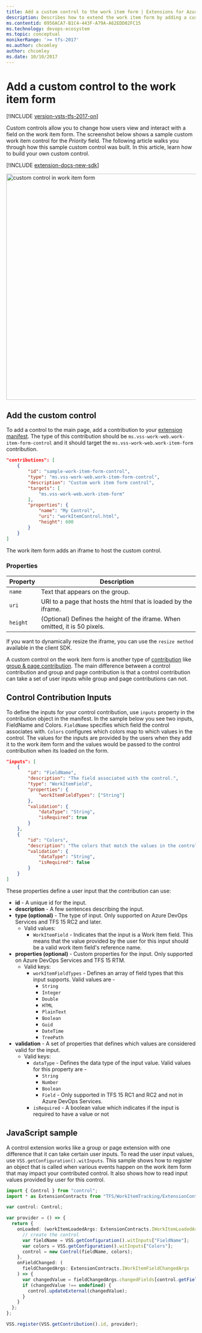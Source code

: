 ```yaml
---
title: Add a custom control to the work item form | Extensions for Azure DevOps Services
description: Describes how to extend the work item form by adding a custom control.
ms.contentid: 0956ACA7-B1C4-443F-A79A-A62EDD02FC15
ms.technology: devops-ecosystem
ms.topic: conceptual
monikerRange: '>= tfs-2017'
ms.author: chcomley
author: chcomley
ms.date: 10/10/2017
---
```


# Add a custom control to the work item form

[!INCLUDE [version-vsts-tfs-2017-on](../../boards/includes/version-vsts-tfs-2017-on.md)]

Custom controls allow you to change how users view and interact with a field on the work item form. The screenshot below shows a sample custom work item control for the _Priority_ field. The following article walks you through how this sample custom control was built. In this article, learn how to build your own custom control.

[!INCLUDE [extension-docs-new-sdk](../../includes/extension-docs-new-sdk.md)]

<img alt="custom control in work item form" src="./media/customcontrol.png" style="width: 600px;"/>

## Add the custom control

To add a control to the main page, add a contribution to your [extension manifest](../develop/manifest.md). The type of this contribution should be `ms.vss-work-web.work-item-form-control`
and it should target the `ms.vss-work-web.work-item-form` contribution.

```json
"contributions": [
    {
        "id": "sample-work-item-form-control",
        "type": "ms.vss-work-web.work-item-form-control",
        "description": "Custom work item form control",
        "targets": [
            "ms.vss-work-web.work-item-form"
        ],
        "properties": {
            "name": "My Control",
            "uri": "workItemControl.html",
            "height": 600
        }
    }
]
```

The work item form adds an iframe to host the custom control.

### Properties

| Property | Description                                                                 |
| -------- | --------------------------------------------------------------------------- |
| `name`   | Text that appears on the group.                                             |
| `uri`    | URI to a page that hosts the html that is loaded by the iframe.             |
| `height` | (Optional) Defines the height of the iframe. When omitted, it is 50 pixels. |

If you want to dynamically resize the iframe, you can use the `resize method` available in the client SDK.

A custom control on the work item form is another type of [contribution](./contributions-overview.md) like [group & page contribution](./add-workitem-extension.md). The main difference between a control contribution and group and page contribution is that a control contribution can take a set of user inputs while group and page contributions can not.

## Control Contribution Inputs

To define the inputs for your control contribution, use `inputs` property in the contribution object in the manifest. In the sample below you see two inputs, FieldName and Colors. `FieldName` specifies which field the control associates with. `Colors` configures which colors map to which values in the control. The values for the inputs are provided by the users when they add it to the work item form and the values would be passed to the control contribution when its loaded on the form.

```json
"inputs": [
    {
        "id": "FieldName",
        "description": "The field associated with the control.",
        "type": "WorkItemField",
        "properties": {
            "workItemFieldTypes": ["String"]
        },
        "validation": {
            "dataType": "String",
            "isRequired": true
        }
    },
    {
        "id": "Colors",
        "description": "The colors that match the values in the control.",
        "validation": {
            "dataType": "String",
            "isRequired": false
        }
    }
]
```

These properties define a user input that the contribution can use:

- **id** - A unique id for the input.
- **description** - A few sentences describing the input.
- **type (optional)** - The type of input. Only supported on Azure DevOps Services and TFS 15 RC2 and later.
  - Valid values:
    - `WorkItemField` - Indicates that the input is a Work Item field. This means that the value provided by the user for this input should be a valid work item field's reference name.
- **properties (optional)** - Custom properties for the input. Only supported on Azure DevOps Services and TFS 15 RTM.
  - Valid keys:
    - `workItemFieldTypes` - Defines an array of field types that this input supports. Valid values are -
      - `String`
      - `Integer`
      - `Double`
      - `HTML`
      - `PlainText`
      - `Boolean`
      - `Guid`
      - `DateTime`
      - `TreePath`
- **validation** - A set of properties that defines which values are considered valid for the input.
  - Valid keys:
    - `dataType` - Defines the data type of the input value. Valid values for this property are -
      - `String`
      - `Number`
      - `Boolean`
      - `Field` - Only supported in TFS 15 RC1 and RC2 and not in Azure DevOps Services.
    - `isRequired` - A boolean value which indicates if the input is required to have a value or not

## JavaScript sample

A control extension works like a group or page extension with one difference that it can take certain user inputs. To read the user input values, use `VSS.getConfiguration().witInputs`. This sample shows how to register an object that is called when various events happen on the work item form that may impact your contributed control. It also shows how to read input values provided by user for this control.

```typescript
import { Control } from "control";
import * as ExtensionContracts from "TFS/WorkItemTracking/ExtensionContracts";

var control: Control;

var provider = () => {
  return {
    onLoaded: (workItemLoadedArgs: ExtensionContracts.IWorkItemLoadedArgs) => {
      // create the control
      var fieldName = VSS.getConfiguration().witInputs["FieldName"];
      var colors = VSS.getConfiguration().witInputs["Colors"];
      control = new Control(fieldName, colors);
    },
    onFieldChanged: (
      fieldChangedArgs: ExtensionContracts.IWorkItemFieldChangedArgs
    ) => {
      var changedValue = fieldChangedArgs.changedFields[control.getFieldName()];
      if (changedValue !== undefined) {
        control.updateExternal(changedValue);
      }
    }
  };
};

VSS.register(VSS.getContribution().id, provider);
```
